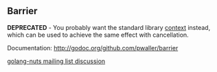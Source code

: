 Barrier
-------

**DEPRECATED** - You probably want the standard library [context](https://golang.org/pkg/context/) instead, which can be used to achieve the same effect with cancellation.

Documentation: http://godoc.org/github.com/pwaller/barrier

[golang-nuts mailing list discussion](https://groups.google.com/d/topic/golang-nuts/RBQjg6YOiWA/discussion)
